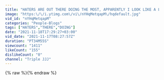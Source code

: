 ```yaml
---
title: "HATERS ARE OUT THERE DOING THE MOST, APPARENTLY I LOOK LIKE A LOST SOUL😭😭😳😳 | Triple JJJ"
image: "https:\/\/i.ytimg.com\/vi\/nYHqMetqapM\/hqdefault.jpg"
vid_id: "nYHqMetqapM"
categories: "People-Blogs"
tags: ["HATERS","THERE","DOING"]
date: "2021-11-18T17:29:27+03:00"
vid_date: "2021-11-17T08:27:57Z"
duration: "PT34M55S"
viewcount: "1411"
likeCount: "155"
dislikeCount: "0"
channel: "Triple JJJ"
---
```

{% raw %}{% endraw %}
